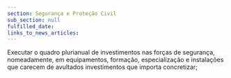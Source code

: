 ```yaml
---
section: Segurança e Proteção Civil
sub_section: null
fulfilled_date:
links_to_news_articles:
---
```


Executar o quadro plurianual de investimentos nas forças de segurança, nomeadamente, em equipamentos, formação, especialização e instalações que carecem de avultados investimentos que importa concretizar;